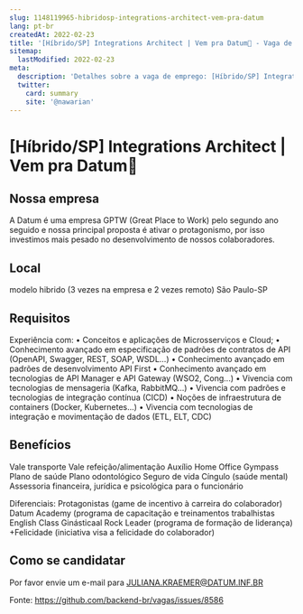 ```yaml
---
slug: 1148119965-hibridosp-integrations-architect-vem-pra-datum
lang: pt-br
createdAt: 2022-02-23
title: '[Híbrido/SP] Integrations Architect | Vem pra Datum💜 - Vaga de Emprego'
sitemap:
  lastModified: 2022-02-23
meta:
  description: 'Detalhes sobre a vaga de emprego: [Híbrido/SP] Integrations Architect | Vem pra Datum💜'
  twitter:
    card: summary
    site: '@nawarian'
---
```


# [Híbrido/SP] Integrations Architect | Vem pra Datum💜



## Nossa empresa

A Datum é uma empresa GPTW (Great Place to Work) pelo segundo ano seguido e nossa principal proposta é ativar o protagonismo, por isso investimos mais pesado no desenvolvimento de nossos colaboradores.




## Local

modelo hibrido (3 vezes na empresa e 2 vezes remoto) São Paulo-SP

## Requisitos

Experiência com:
• Conceitos e aplicações de Microsserviços e Cloud;
• Conhecimento avançado em especificação de padrões de contratos de API (OpenAPI, Swagger, REST, SOAP, WSDL...)
• Conhecimento avançado em padrões de desenvolvimento API First
• Conhecimento avançado em tecnologias de API Manager e API Gateway (WSO2, Cong...)
• Vivencia com tecnologias de mensageria (Kafka, RabbitMQ...)
• Vivencia com padrões e tecnologias de integração contínua (CICD)
• Noções de infraestrutura de containers (Docker, Kubernetes...)
• Vivencia com tecnologias de integração e movimentação de dados (ETL, ELT, CDC)


## Benefícios
Vale transporte
Vale refeição/alimentação
Auxílio Home Office
Gympass
Plano de saúde
Plano odontológico
Seguro de vida
Cíngulo (saúde mental)
Assessoria financeira, jurídica e psicológica para o funcionário

Diferenciais:
Protagonistas (game de incentivo à carreira do colaborador)
Datum Academy (programa de capacitação e treinamentos trabalhistas
English Class
Ginásticaal
Rock Leader (programa de formação de liderança)
+Felicidade (iniciativa visa a felicidade do colaborador)
## Como se candidatar

Por favor envie um e-mail para JULIANA.KRAEMER@DATUM.INF.BR






Fonte: https://github.com/backend-br/vagas/issues/8586